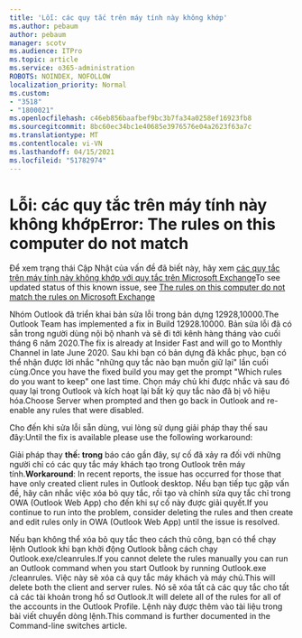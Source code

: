 ```yaml
---
title: 'Lỗi: các quy tắc trên máy tính này không khớp'
ms.author: pebaum
author: pebaum
manager: scotv
ms.audience: ITPro
ms.topic: article
ms.service: o365-administration
ROBOTS: NOINDEX, NOFOLLOW
localization_priority: Normal
ms.custom:
- "3518"
- "1800021"
ms.openlocfilehash: c46eb856baafbef9bc3b7fa34a0258ef16923fb8
ms.sourcegitcommit: 8bc60ec34bc1e40685e3976576e04a2623f63a7c
ms.translationtype: MT
ms.contentlocale: vi-VN
ms.lasthandoff: 04/15/2021
ms.locfileid: "51782974"
---
```

# <a name="error-the-rules-on-this-computer-do-not-match"></a><span data-ttu-id="56c2f-102">Lỗi: các quy tắc trên máy tính này không khớp</span><span class="sxs-lookup"><span data-stu-id="56c2f-102">Error: The rules on this computer do not match</span></span>

<span data-ttu-id="56c2f-103">Để xem trạng thái Cập Nhật của vấn đề đã biết này, hãy xem [các quy tắc trên máy tính này không khớp với quy tắc trên Microsoft Exchange](https://support.office.com/article/d032e037-b224-429e-b325-633afde9b5f0)</span><span class="sxs-lookup"><span data-stu-id="56c2f-103">To see updated status of this known issue, see [The rules on this computer do not match the rules on Microsoft Exchange](https://support.office.com/article/d032e037-b224-429e-b325-633afde9b5f0)</span></span>

<span data-ttu-id="56c2f-104">Nhóm Outlook đã triển khai bản sửa lỗi trong bản dựng 12928,10000.</span><span class="sxs-lookup"><span data-stu-id="56c2f-104">The Outlook Team has implemented a fix in Build 12928.10000.</span></span> <span data-ttu-id="56c2f-105">Bản sửa lỗi đã có sẵn trong người dùng nội bộ nhanh và sẽ đi tới kênh hàng tháng vào cuối tháng 6 năm 2020.</span><span class="sxs-lookup"><span data-stu-id="56c2f-105">The fix is already at Insider Fast and will go to Monthly Channel in late June 2020.</span></span> <span data-ttu-id="56c2f-106">Sau khi bạn có bản dựng đã khắc phục, bạn có thể nhận được lời nhắc "những quy tắc nào bạn muốn giữ lại" lần cuối cùng.</span><span class="sxs-lookup"><span data-stu-id="56c2f-106">Once you have the fixed build you may get the prompt "Which rules do you want to keep" one last time.</span></span> <span data-ttu-id="56c2f-107">Chọn máy chủ khi được nhắc và sau đó quay lại trong Outlook và kích hoạt lại bất kỳ quy tắc nào đã bị vô hiệu hóa.</span><span class="sxs-lookup"><span data-stu-id="56c2f-107">Choose Server when prompted and then go back in Outlook and re-enable any rules that were disabled.</span></span>

<span data-ttu-id="56c2f-108">Cho đến khi sửa lỗi sẵn dùng, vui lòng sử dụng giải pháp thay thế sau đây:</span><span class="sxs-lookup"><span data-stu-id="56c2f-108">Until the fix is available please use the following workaround:</span></span>

<span data-ttu-id="56c2f-109">Giải pháp thay **thế: trong** báo cáo gần đây, sự cố đã xảy ra đối với những người chỉ có các quy tắc máy khách tạo trong Outlook trên máy tính.</span><span class="sxs-lookup"><span data-stu-id="56c2f-109">**Workaround**: In recent reports, the issue has occurred for those that have only created client rules in Outlook desktop.</span></span> <span data-ttu-id="56c2f-110">Nếu bạn tiếp tục gặp vấn đề, hãy cân nhắc việc xóa bỏ quy tắc, rồi tạo và chỉnh sửa quy tắc chỉ trong OWA (Outlook Web App) cho đến khi sự cố này được giải quyết.</span><span class="sxs-lookup"><span data-stu-id="56c2f-110">If you continue to run into the problem, consider deleting the rules and then create and edit rules only in OWA (Outlook Web App) until the issue is resolved.</span></span>

<span data-ttu-id="56c2f-111">Nếu bạn không thể xóa bỏ quy tắc theo cách thủ công, bạn có thể chạy lệnh Outlook khi bạn khởi động Outlook bằng cách chạy Outlook.exe/cleanrules.</span><span class="sxs-lookup"><span data-stu-id="56c2f-111">If you cannot delete the rules manually you can run an Outlook command when you start Outlook by running Outlook.exe /cleanrules.</span></span> <span data-ttu-id="56c2f-112">Việc này sẽ xóa cả quy tắc máy khách và máy chủ.</span><span class="sxs-lookup"><span data-stu-id="56c2f-112">This will delete both the client and server rules.</span></span> <span data-ttu-id="56c2f-113">Nó sẽ xóa tất cả các quy tắc cho tất cả các tài khoản trong hồ sơ Outlook.</span><span class="sxs-lookup"><span data-stu-id="56c2f-113">It will delete all of the rules for all of the accounts in the Outlook Profile.</span></span> <span data-ttu-id="56c2f-114">Lệnh này được thêm vào tài liệu trong bài viết chuyển dòng lệnh.</span><span class="sxs-lookup"><span data-stu-id="56c2f-114">This command is further documented in the Command-line switches article.</span></span>

